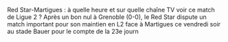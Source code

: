 Red Star-Martigues : à quelle heure et sur quelle chaîne TV voir ce match de Ligue 2 ?
Après un bon nul à Grenoble (0-0), le Red Star dispute un match important pour son maintien en L2 face à Martigues ce vendredi soir au stade Bauer pour le compte de la 23e journ
